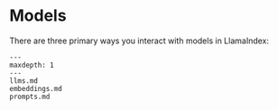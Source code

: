 # Models

There are three primary ways you interact with models in LlamaIndex:

```{toctree}
---
maxdepth: 1
---
llms.md
embeddings.md
prompts.md
```
